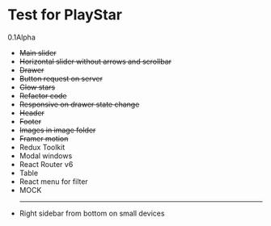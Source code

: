 # Test for PlayStar

0.1Alpha
<ul>
<li><strike>Main slider</strike>
<li><strike>Horizontal slider without arrows and scrollbar</strike>
<li><strike>Drawer</strike>
<li><strike>Button request on server</strike>
<li><strike>Glow stars</strike>
<li><strike>Refactor code</strike>
<li><strike>Responsive on drawer state change</strike>
<li><strike>Header</strike>
<li><strike>Footer</strike>
<li><strike>Images in image folder</strike>
<li><strike>Framer motion</strike>

<li>Redux Toolkit
<li>Modal windows
<li>React Router v6
<li>Table
<li>React menu for filter 
<li>MOCK





___________________


<li>Right sidebar from bottom on small devices


</ul>